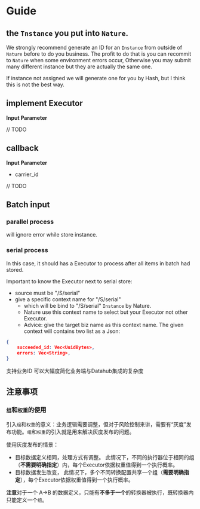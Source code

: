 # Guide

## the `Tnstance` you put into `Nature`.

We strongly recommend generate an ID for an `Instance` from outside of `Nature` before to do you business.
The profit to do that is you can recommit to `Nature` when some environment errors occur,
Otherwise you may submit many different instance but they are actually the same one.

If instance not assigned we will generate one for you by Hash, but I think this is not the best way.

## implement Executor

**Input Parameter**

// TODO


## callback

**Input Parameter**

* carrier_id

// TODO

## Batch input

### parallel process

will ignore error while store instance.

### serial process

In this case, it should has a Executor to process after all items in batch had stored.

Important to know the Executor next to serial store:

* source must be "/S/serial"
* give a specific context name for "/S/serial"
  * which will be bind to "/S/serial" `Instance` by Nature.
  * Nature use this context name to select but your Executor not other Executor.
  * Advice: give the target biz name as this context name. 
The given context will contains two list as a Json:
```json
{
    succeeded_id: Vec<UuidBytes>,
    errors: Vec<String>,
}
```

支持业务ID
可以大幅度简化业务端与Datahub集成的复杂度

## 注意事项

### `组`和`权重`的使用

引入`组`和`权重`的意义：业务逻辑需要调整，但对于风险控制来讲，需要有“灰度”发布功能。`组`和`权重`的引入就是用来解决灰度发布的问题。

使用灰度发布的情景：

- 目标数据定义相同，处理方式有调整。
    此情况下，不同的执行器位于相同的组（**不需要明确指定**）内，每个Executor依据权重值得到一个执行概率。
- 目标数据发生改变，
    此情况下，多个不同转换配置共享一个组（**需要明确指定**），每个Executor依据权重值得到一个执行概率。

**注意**对于一个 A->B 的数据定义，只能有**不多于一个**的转换器被执行，既转换器内只能定义一个`组`。
